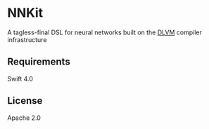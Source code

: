 # NNKit
A tagless-final DSL for neural networks built on the [DLVM](https://github.com/rxwei/DLVM) compiler infrastructure

## Requirements

Swift 4.0

## License

Apache 2.0
